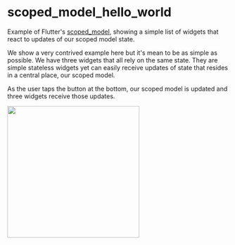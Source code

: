 # scoped_model_hello_world

Example of Flutter's [scoped_model](https://pub.dartlang.org/packages/scoped_model), showing a simple list of widgets that react to updates of our scoped model state.

We show a very contrived example here but it's mean to be as simple as possible. We have three widgets that all rely on the same state. They are simple stateless widgets yet can easily receive updates of state that resides in a central place, our scoped model.

As the user taps the button at the bottom, our scoped model is updated and three widgets receive those updates. 

<img src="screenshot1.png" width="300px" />